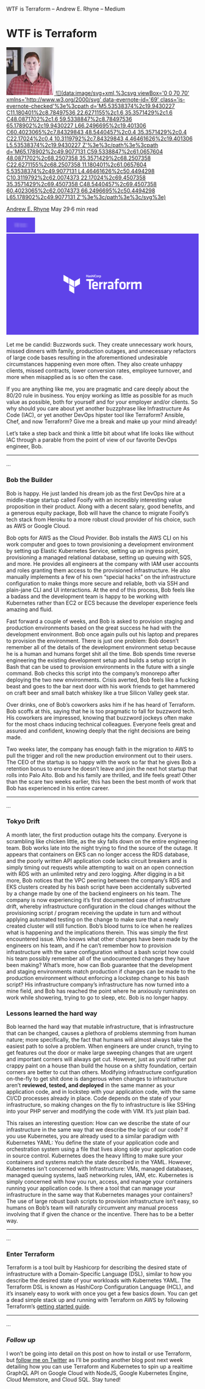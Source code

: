 WTF is Terraform – Andrew E. Rhyne – Medium

# WTF is Terraform

[![1*-4clSEfGdc4OsTBKJ8-DSg.jpeg](../_resources/fb21e9efae726c472dfc136af6116d38.jpg) ![](data:image/svg+xml,%3csvg viewBox='0 0 70 70' xmlns='http://www.w3.org/2000/svg' data-evernote-id='69' class='js-evernote-checked'%3e%3cpath d='M5.53538374%2c19.9430227 C11.180401%2c8.78497536 22.6271155%2c1.6 35.3571429%2c1.6 C48.0871702%2c1.6 59.5338847%2c8.78497536 65.178902%2c19.9430227 L66.2496695%2c19.401306 C60.4023065%2c7.84329843 48.5440457%2c0.4 35.3571429%2c0.4 C22.17024%2c0.4 10.3119792%2c7.84329843 4.46461626%2c19.401306 L5.53538374%2c19.9430227 Z'%3e%3c/path%3e%3cpath d='M65.178902%2c49.9077131 C59.5338847%2c61.0657604 48.0871702%2c68.2507358 35.3571429%2c68.2507358 C22.6271155%2c68.2507358 11.180401%2c61.0657604 5.53538374%2c49.9077131 L4.46461626%2c50.4494298 C10.3119792%2c62.0074373 22.17024%2c69.4507358 35.3571429%2c69.4507358 C48.5440457%2c69.4507358 60.4023065%2c62.0074373 66.2496695%2c50.4494298 L65.178902%2c49.9077131 Z'%3e%3c/path%3e%3c/svg%3e)](https://medium.com/@thebigredgeek?source=post_header_lockup)

[Andrew E. Rhyne](https://medium.com/@thebigredgeek)
May 29·6 min read

![](../_resources/24eccae0553512a09f693de3e105ef4b.png)![1*2ci8beRICk0Q3k8cQ9fyQw.png](../_resources/3b98f7c2fc0f10b37efa578afa7c2fbe.png)

Let me be candid: Buzzwords suck. They create unnecessary work hours, missed dinners with family, production outages, and unnecessary refactors of large code bases resulting in the aforementioned undesirable circumstances happening even more often. They also create unhappy clients, missed contracts, lower conversion rates, employee turnover, and more when misapplied as is so often the case.

If you are anything like me, you are pragmatic and care deeply about the 80/20 rule in business. You enjoy working as little as possible for as much value as possible, both for yourself and for your employer and/or clients. So why should you care about yet another buzzphrase like Infrastructure As Code (IAC), or yet another DevOps hipster tool like Terraform? Ansible, Chef, and now Terraform? Give me a break and make up your mind already!

Let’s take a step back and think a little bit about what life looks like without IAC through a parable from the point of view of our favorite DevOps engineer, Bob.

* * *

*...*

### Bob the Builder

Bob is happy. He just landed his dream job as the first DevOps hire at a middle-stage startup called Fooify with an incredibly interesting value proposition in their product. Along with a decent salary, good benefits, and a generous equity package, Bob will have the chance to migrate Fooify’s tech stack from Heroku to a more robust cloud provider of his choice, such as AWS or Google Cloud.

Bob opts for AWS as the Cloud Provider. Bob installs the AWS CLI on his work computer and goes to town provisioning a development environment by setting up Elastic Kubernetes Service, setting up an ingress point, provisioning a managed relational database, setting up queuing with SQS, and more. He provides all engineers at the company with IAM user accounts and roles granting them access to the provisioned infrastructure. He also manually implements a few of his own “special hacks” on the infrastructure configuration to make things more secure and reliable, both via SSH and plain-jane CLI and UI interactions. At the end of this process, Bob feels like a badass and the development team is happy to be working with Kubernetes rather than EC2 or ECS because the developer experience feels amazing and fluid.

Fast forward a couple of weeks, and Bob is asked to provision staging and production environments based on the great success he had with the development environment. Bob once again pulls out his laptop and prepares to provision the environment. There is just one problem: Bob doesn’t remember all of the details of the development environment setup because he is a human and humans forget shit all the time. Bob spends time reverse engineering the existing development setup and builds a setup script in Bash that can be used to provision environments in the future with a single command. Bob checks this script into the company’s monorepo after deploying the two new environments. Crisis averted, Bob feels like a fucking beast and goes to the bar next door with his work friends to get hammered on craft beer and small batch whiskey like a true Silicon Valley geek star.

Over drinks, one of Bob’s coworkers asks him if he has heard of Terraform. Bob scoffs at this, saying that he is too pragmatic to fall for buzzword tech. His coworkers are impressed, knowing that buzzword jockeys often make for the most chaos inducing technical colleagues. Everyone feels great and assured and confident, knowing deeply that the right decisions are being made.

Two weeks later, the company has enough faith in the migration to AWS to pull the trigger and roll the new production environment out to their users. The CEO of the startup is so happy with the work so far that he gives Bob a retention bonus to ensure he doesn’t leave and join the next hot startup that rolls into Palo Alto. Bob and his family are thrilled, and life feels great! Other than the scare two weeks earlier, this has been the best month of work that Bob has experienced in his entire career.

* * *

*...*

### Tokyo Drift

A month later, the first production outage hits the company. Everyone is scrambling like chicken little, as the sky falls down on the entire engineering team. Bob works late into the night trying to find the source of the outage. It appears that containers on EKS can no longer access the RDS database, and the poorly written API application code lacks circuit breakers and is simply timing out requests while attempting to wait on an open connection with RDS with an unlimited retry and zero logging. After digging in a bit more, Bob notices that the VPC peering between the company’s RDS and EKS clusters created by his bash script have been accidentally subverted by a change made by one of the backend engineers on his team. The company is now experiencing it’s first documented case of infrastructure drift, whereby infrastructure configuration in the cloud changes without the provisioning script / program receiving the update in turn and without applying automated testing on the change to make sure that a newly created cluster will still function. Bob’s blood turns to ice when he realizes what is happening and the implications therein. This was simply the first encountered issue. Who knows what other changes have been made by the engineers on his team, and if he can’t remember how to provision infrastructure with the same configuration without a bash script how could his team possibly remember all of the undocumented changes they have been making? What’s more, how can Bob guarantee that the development and staging environments match production if changes can be made to the production environment without enforcing a lockstep change to his bash script? His infrastructure company’s infrastructure has now turned into a mine field, and Bob has reached the point where he anxiously ruminates on work while showering, trying to go to sleep, etc. Bob is no longer happy.

### Lessons learned the hard way

Bob learned the hard way that mutable infrastructure, that is infrastructure that can be changed, causes a plethora of problems stemming from human nature; more specifically, the fact that humans will almost always take the easiest path to solve a problem. When engineers are under crunch, trying to get features out the door or make large sweeping changes that are urgent and important corners will always get cut. However, just as you’d rather put crappy paint on a house than build the house on a shitty foundation, certain corners are better to cut than others. Modifying infrastructure configuration on-the-fly to get shit done is dangerous when changes to infrastructure aren’t **reviewed, tested, and deployed** in the same manner as your application code, and in lockstep with your application code, with the same CI/CD processes already in place. Code depends on the state of your infrastructure, so making changes on the fly to infrastructure is like SSHing into your PHP server and modifying the code with VIM. It’s just plain bad.

This raises an interesting question: How can we describe the state of our infrastructure in the same way that we describe the logic of our code? If you use Kubernetes, you are already used to a similar paradigm with Kubernetes YAML: You define the state of your application code and orchestration system using a file that lives along side your application code in source control. Kubernetes does the heavy lifting to make sure your containers and systems match the state described in the YAML. However, Kubernetes isn’t concerned with Infrastructure: VMs, managed databases, managed queuing systems, IaaS networking rules, IAM, etc. Kubernetes is simply concerned with how you run, access, and manage your containers running your application code. Is there a tool that can manage your infrastructure in the same way that Kubernetes manages your containers? The use of large robust bash scripts to provision infrastructure isn’t easy, so humans on Bob’s team will naturally circumvent any manual process involving that if given the chance or the incentive. There has to be a better way.

* * *

*...*

### Enter Terraform

Terraform is a tool built by Hashicorp for describing the desired state of infrastructure with a Domain-Specific Language (DSL), similar to how you describe the desired state of your workloads with Kubernetes YAML. The Terraform DSL is known as HashiCorp Configuration Language (HCL), and it’s insanely easy to work with once you get a few basics down. You can get a dead simple stack up and running with Terraform on AWS by following Terraform’s [getting started guide](https://learn.hashicorp.com/terraform/#getting-started).

* * *

*...*

### *Follow up*

I won’t be going into detail on this post on how to install or use Terraform, but [follow me on Twitter](https://www.twitter.com/thebigredgeek) as I’ll be posting another blog post next week detailing how you can use Terraform and Kubernetes to spin up a realtime GraphQL API on Google Cloud with NodeJS, Google Kubernetes Engine, Cloud Memstore, and Cloud SQL. Stay tuned!